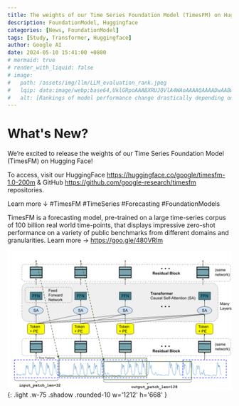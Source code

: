 ```yaml
---
title: The weights of our Time Series Foundation Model (TimesFM) on Hugging Face
description: FoundationModel, Huggingface
categories: [News, FoundationModel]
tags: [Study, Transformer, Huggingface]
author: Google AI
date: 2024-05-10 15:41:00 +0800
# mermaid: true
# render_with_liquid: false
# image:
#   path: /assets/img/llm/LLM_evaluation_rank.jpeg
#   lqip: data:image/webp;base64,UklGRpoAAABXRUJQVlA4WAoAAAAQAAAADwAABwAAQUxQSDIAAAARL0AmbZurmr57yyIiqE8oiG0bejIYEQTgqiDA9vqnsUSI6H+oAERp2HZ65qP/VIAWAFZQOCBCAAAA8AEAnQEqEAAIAAVAfCWkAALp8sF8rgRgAP7o9FDvMCkMde9PK7euH5M1m6VWoDXf2FkP3BqV0ZYbO6NA/VFIAAAA
#   alt: [Rankings of model performance change drastically depending on which LLM is used as the judge on KILT-NQ]
---
```



# What's New?

We’re excited to release the weights of our Time Series Foundation Model (TimesFM) on Hugging Face! 

To access, visit our HuggingFace <https://huggingface.co/google/timesfm-1.0-200m> & GitHub <https://github.com/google-research/timesfm> repositories.

Learn more ↓
#TimesFM #TimeSeries #Forecasting #FoundationModels


TimesFM is a forecasting model, pre-trained on a large time-series corpus of 100 billion real world time-points, that displays impressive zero-shot performance on a variety of public benchmarks from different domains and granularities. Learn more → <https://goo.gle/480VRlm>


![Times Foundation Model](/assets/img/news/timesFM.jpeg){: .light .w-75 .shadow .rounded-10 w='1212' h='668' }